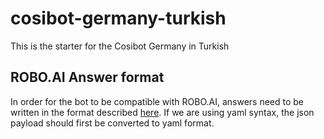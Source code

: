 # cosibot-germany-turkish

This is the starter for the  Cosibot Germany in Turkish

##  ROBO.AI Answer format

In order for the bot to be compatible with ROBO.AI, answers need to be written in the format described [here](robo-ai-answer-format.html).
If we are using yaml syntax, the json payload should first be converted to yaml format. 



